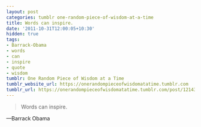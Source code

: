 ```yaml
---
layout: post
categories: tumblr one-random-piece-of-wisdom-at-a-time
title: Words can inspire.
date: '2011-10-31T12:00:05+10:30'
hidden: true
tags:
- Barrack-Obama
- words
- can
- inspire
- quote
- wisdom
tumblr: One Random Piece of Wisdom at a Time
tumblr_website_url: https://onerandompieceofwisdomatatime.tumblr.com
tumblr_url: https://onerandompieceofwisdomatatime.tumblr.com/post/12143297547/words-can-inspire
---
```

> Words can inspire.

—Barrack Obama
